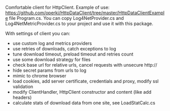 Comfortable client for HttpClient. Example of use: https://github.com/operki/HttpDataClient/tree/master/HttpDataClientExample file Program.cs. You can copy Log4NetProvider.cs and Log4NetMetricProvider.cs to your project and use it with this package.

With settings of client you can:

- use custom log and metrics providers
- use retries of downloads, catch exceptions to log
- tune download timeout, preload timeout and retries count
- use some download strategy for files
- check base url for relative urls, cancel requests with unsecure http://
- hide secret params from urls to log
- mimic to chrome browser
- load cookies, add server certificate, credentials and proxy, modify ssl validation
- modify ClientHandler, HttpClient constructor and content (like add headers)
- calculate stats of download data from one site, see LoadStatCalc.cs